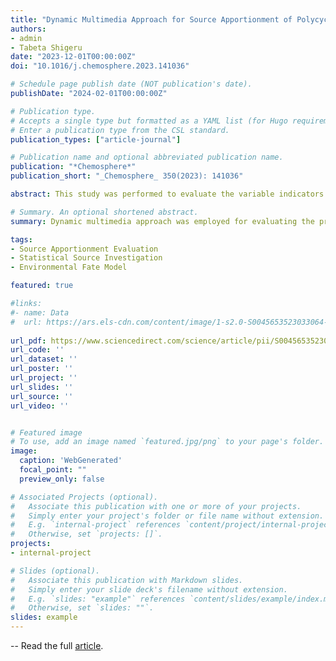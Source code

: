 ```yaml
---
title: "Dynamic Multimedia Approach for Source Apportionment of Polycyclic Aromatic Hydrocarbons"
authors:
- admin
- Tabeta Shigeru
date: "2023-12-01T00:00:00Z"
doi: "10.1016/j.chemosphere.2023.141036"

# Schedule page publish date (NOT publication's date).
publishDate: "2024-02-01T00:00:00Z"

# Publication type.
# Accepts a single type but formatted as a YAML list (for Hugo requirements).
# Enter a publication type from the CSL standard.
publication_types: ["article-journal"]

# Publication name and optional abbreviated publication name.
publication: "*Chemosphere*"
publication_short: "_Chemosphere_ 350(2023): 141036"

abstract: This study was performed to evaluate the variable indicators of polycyclic aromatic hydrocarbons (PAHs) source apportionment by using an unsteady-state multimedia model. The identical indicators have been used in different environmental bulks for more than 20 years, which resulted in huge errors in source apportionment. Generated through four emission arrays, the diagnostic ratios for indicators revealed dimensionless OR, in air/soil and seawater/sediment reached ∼3.63 and ∼0.24 for Fla/Pyr, and for Ant/Phe the ratio was ∼0.31 and ∼0.18, and coastal OR for air/seawater was higher than the offshore, suggesting both compartmental and spatial divergences. The PCA indicated similar loading distribution and primary factors, shared by emission, atmosphere, and seawater arrays, whereas the slow transport between air/water and soil/sediment, weak degradation, and original concentration level might result in factors in soil and sediment separated or merged in dynamic conditions. The physicochemical divergence of indicators could be intensified after long-term environmental transport, misleading the source apportionment. Therefore, the result elucidated the essential evaluation of additional inorganic indicators and necessary verification by simultaneous sampling measurement on vertical compartments.

# Summary. An optional shortened abstract.
summary: Dynamic multimedia approach was employed for evaluating the previous source apportionment studies on PAHs. The results revealed significant bias in different phases.

tags:
- Source Apportionment Evaluation
- Statistical Source Investigation
- Environmental Fate Model

featured: true

#links:
#- name: Data
#  url: https://ars.els-cdn.com/content/image/1-s2.0-S0045653523033064-mmc1.docx
  
url_pdf: https://www.sciencedirect.com/science/article/pii/S0045653523033064/pdfft?md5=45243bfc17adcaff3b94220d4533de5b&pid=1-s2.0-S0045653523033064-main.pdf
url_code: ''
url_dataset: ''
url_poster: ''
url_project: ''
url_slides: ''
url_source: ''
url_video: ''


# Featured image
# To use, add an image named `featured.jpg/png` to your page's folder. 
image:
  caption: 'WebGenerated'
  focal_point: ""
  preview_only: false

# Associated Projects (optional).
#   Associate this publication with one or more of your projects.
#   Simply enter your project's folder or file name without extension.
#   E.g. `internal-project` references `content/project/internal-project/index.md`.
#   Otherwise, set `projects: []`.
projects:
- internal-project

# Slides (optional).
#   Associate this publication with Markdown slides.
#   Simply enter your slide deck's filename without extension.
#   E.g. `slides: "example"` references `content/slides/example/index.md`.
#   Otherwise, set `slides: ""`.
slides: example
---
```

-- Read the full [article](https://www.sciencedirect.com/science/article/pii/S0045653523033064).
